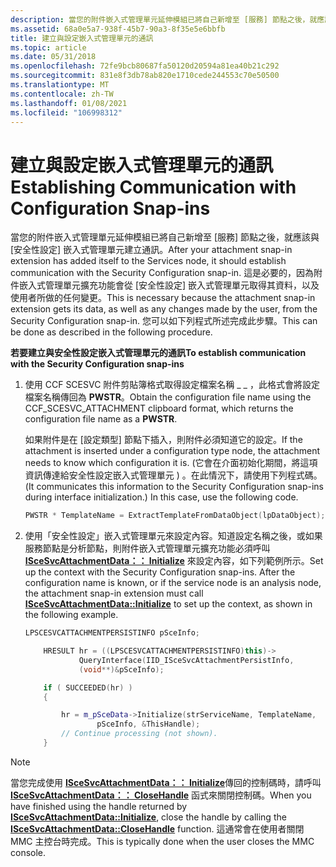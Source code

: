 ```yaml
---
description: 當您的附件嵌入式管理單元延伸模組已將自己新增至 [服務] 節點之後，就應該與 [安全性設定] 嵌入式管理單元建立通訊。
ms.assetid: 68a0e5a7-938f-45b7-90a3-8f35e5e6bbfb
title: 建立與設定嵌入式管理單元的通訊
ms.topic: article
ms.date: 05/31/2018
ms.openlocfilehash: 72fe9bcb80687fa50120d20594a81ea40b21c292
ms.sourcegitcommit: 831e8f3db78ab820e1710cede244553c70e50500
ms.translationtype: MT
ms.contentlocale: zh-TW
ms.lasthandoff: 01/08/2021
ms.locfileid: "106998312"
---
```

# <a name="establishing-communication-with-configuration-snap-ins"></a><span data-ttu-id="8a759-103">建立與設定嵌入式管理單元的通訊</span><span class="sxs-lookup"><span data-stu-id="8a759-103">Establishing Communication with Configuration Snap-ins</span></span>

<span data-ttu-id="8a759-104">當您的附件嵌入式管理單元延伸模組已將自己新增至 [服務] 節點之後，就應該與 [安全性設定] 嵌入式管理單元建立通訊。</span><span class="sxs-lookup"><span data-stu-id="8a759-104">After your attachment snap-in extension has added itself to the Services node, it should establish communication with the Security Configuration snap-in.</span></span> <span data-ttu-id="8a759-105">這是必要的，因為附件嵌入式管理單元擴充功能會從 [安全性設定] 嵌入式管理單元取得其資料，以及使用者所做的任何變更。</span><span class="sxs-lookup"><span data-stu-id="8a759-105">This is necessary because the attachment snap-in extension gets its data, as well as any changes made by the user, from the Security Configuration snap-in.</span></span> <span data-ttu-id="8a759-106">您可以如下列程式所述完成此步驟。</span><span class="sxs-lookup"><span data-stu-id="8a759-106">This can be done as described in the following procedure.</span></span>

<span data-ttu-id="8a759-107">**若要建立與安全性設定嵌入式管理單元的通訊**</span><span class="sxs-lookup"><span data-stu-id="8a759-107">**To establish communication with the Security Configuration snap-ins**</span></span>

1.  <span data-ttu-id="8a759-108">使用 CCF SCESVC 附件剪貼簿格式取得設定檔案名稱 \_ \_ ，此格式會將設定檔案名稱傳回為 **PWSTR**。</span><span class="sxs-lookup"><span data-stu-id="8a759-108">Obtain the configuration file name using the CCF\_SCESVC\_ATTACHMENT clipboard format, which returns the configuration file name as a **PWSTR**.</span></span>

    <span data-ttu-id="8a759-109">如果附件是在 [設定類型] 節點下插入，則附件必須知道它的設定。</span><span class="sxs-lookup"><span data-stu-id="8a759-109">If the attachment is inserted under a configuration type node, the attachment needs to know which configuration it is.</span></span> <span data-ttu-id="8a759-110"> (它會在介面初始化期間，將這項資訊傳達給安全性設定嵌入式管理單元 ) 。在此情況下，請使用下列程式碼。</span><span class="sxs-lookup"><span data-stu-id="8a759-110">(It communicates this information to the Security Configuration snap-ins during interface initialization.) In this case, use the following code.</span></span>

    ```C++
    PWSTR * TemplateName = ExtractTemplateFromDataObject(lpDataObject);
    ```

    

2.  <span data-ttu-id="8a759-111">使用「安全性設定」嵌入式管理單元來設定內容。知道設定名稱之後，或如果服務節點是分析節點，則附件嵌入式管理單元擴充功能必須呼叫 [**ISceSvcAttachmentData：： Initialize**](/windows/desktop/api/Scesvc/nf-scesvc-iscesvcattachmentdata-initialize) 來設定內容，如下列範例所示。</span><span class="sxs-lookup"><span data-stu-id="8a759-111">Set up the context with the Security Configuration snap-ins. After the configuration name is known, or if the service node is an analysis node, the attachment snap-in extension must call [**ISceSvcAttachmentData::Initialize**](/windows/desktop/api/Scesvc/nf-scesvc-iscesvcattachmentdata-initialize) to set up the context, as shown in the following example.</span></span>

    ```C++
    LPSCESVCATTACHMENTPERSISTINFO pSceInfo;

        HRESULT hr = ((LPSCESVCATTACHMENTPERSISTINFO)this)->
                QueryInterface(IID_ISceSvcAttachmentPersistInfo,
                (void**)&pSceInfo);

        if ( SUCCEEDED(hr) )
        {

            hr = m_pSceData->Initialize(strServiceName, TemplateName,
                    pSceInfo, &ThisHandle);
            // Continue processing (not shown).
        }
    ```

    

> [!Note]  
> <span data-ttu-id="8a759-112">當您完成使用 [**ISceSvcAttachmentData：： Initialize**](/windows/desktop/api/Scesvc/nf-scesvc-iscesvcattachmentdata-initialize)傳回的控制碼時，請呼叫 [**ISceSvcAttachmentData：： CloseHandle**](/windows/desktop/api/Scesvc/nf-scesvc-iscesvcattachmentdata-closehandle) 函式來關閉控制碼。</span><span class="sxs-lookup"><span data-stu-id="8a759-112">When you have finished using the handle returned by [**ISceSvcAttachmentData::Initialize**](/windows/desktop/api/Scesvc/nf-scesvc-iscesvcattachmentdata-initialize), close the handle by calling the [**ISceSvcAttachmentData::CloseHandle**](/windows/desktop/api/Scesvc/nf-scesvc-iscesvcattachmentdata-closehandle) function.</span></span> <span data-ttu-id="8a759-113">這通常會在使用者關閉 MMC 主控台時完成。</span><span class="sxs-lookup"><span data-stu-id="8a759-113">This is typically done when the user closes the MMC console.</span></span>

 

 

 



